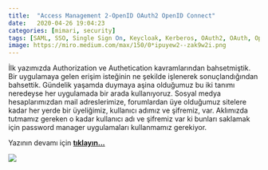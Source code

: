 ```yaml
---
title:  "Access Management 2-OpenID OAuth2 OpenID Connect"
date:   2020-04-26 19:04:23
categories: [mimari, security]
tags: [SAML, SSO, Single Sign On, Keycloak, Kerberos, OAuth2, OAuth, OpenID, Connect, Protokol, authentication, authorization Federation, Mehmet Cem Yücel, Mehmet, Cem, Yücel, nedir, örnek, türkçe, Nasıl yapılır, nedir, Örnek]
image: https://miro.medium.com/max/150/0*ipuyew2--zak9w2i.png
---
```


İlk yazımızda Authorization ve Authetication kavramlarından bahsetmiştik. Bir uygulamaya gelen erişim isteğinin ne şekilde işlenerek sonuçlandığından bahsettik. Gündelik yaşamda duymaya aşina olduğumuz bu iki tanımı neredeyse her uygulamada bir arada kullanıyoruz. Sosyal medya hesaplarımızdan mail adreslerimize, forumlardan üye olduğumuz sitelere kadar her yerde bir üyeliğimiz, kullanıcı adımız ve şifremiz, var. Aklımızda tutmamız gereken o kadar kullanıcı adı ve şifremiz var ki bunları saklamak için password manager uygulamaları kullanmamız gerekiyor.

Yazının devamı için 
<a style="font-weight:bold" href="https://medium.com/mehmetcemyucel/access-management-2-openid-oauth2-openid-connect-a36ee3f7779a?sk=ba24fea02f1a11d22b22796e12233606" target="_blank">tıklayın...</a>

![](https://miro.medium.com/max/600/0*ipuyew2--zak9w2i.png)
